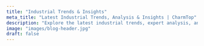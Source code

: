 ```yaml
---
title: "Industrial Trends & Insights"
meta_title: "Latest Industrial Trends, Analysis & Insights | CharmTop"
description: "Explore the latest industrial trends, expert analysis, and innovative insights to help your business stay ahead of the competition in a rapidly evolving market."
image: "images/blog-header.jpg"
draft: false
---
```

